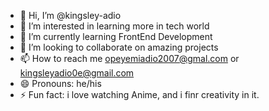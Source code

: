 - 👋 Hi, I’m @kingsley-adio
- 👀 I’m interested in learning more in tech world
- 🌱 I’m currently learning FrontEnd Development
- 💞️ I’m looking to collaborate on amazing projects
- 📫 How to reach me opeyemiadio2007@gmal.com or kingsleyadio0e@gmail.com
- 😄 Pronouns: he/his
- ⚡ Fun fact: i love watching Anime, and i finr creativity in it.

<!---
kingsley-adio/kingsley-adio is a ✨ special ✨ repository because its `README.md` (this file) appears on your GitHub profile.
You can click the Preview link to take a look at your changes.
--->
